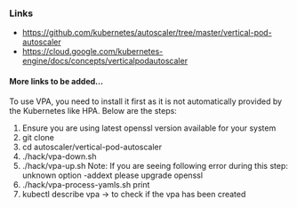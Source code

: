 ### Links ###
* https://github.com/kubernetes/autoscaler/tree/master/vertical-pod-autoscaler
* https://cloud.google.com/kubernetes-engine/docs/concepts/verticalpodautoscaler
#### More links to be added... ####

To use VPA, you need to install it first as it is not automatically provided by the Kubernetes like HPA. Below are the steps:
1. Ensure you are using latest openssl version available for your system
2. git clone
3. cd autoscaler/vertical-pod-autoscaler
4. ./hack/vpa-down.sh
5. ./hack/vpa-up.sh 
Note: If you are seeing following error during this step:
unknown option -addext
please upgrade openssl 
6. ./hack/vpa-process-yamls.sh print
7. kubectl describe vpa -> to check if the vpa has been created